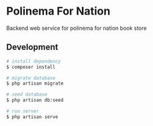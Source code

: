 # Polinema For Nation
Backend web service for polinema for nation book store

## Development

```bash
# install dependency
$ composer install

# migrate database
$ php artisan migrate

# seed database
$ php artisan db:seed

# run server
$ php artisan serve
```
